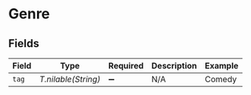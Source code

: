 # Genre


## Fields

| Field               | Type                | Required            | Description         | Example             |
| ------------------- | ------------------- | ------------------- | ------------------- | ------------------- |
| `tag`               | *T.nilable(String)* | :heavy_minus_sign:  | N/A                 | Comedy              |